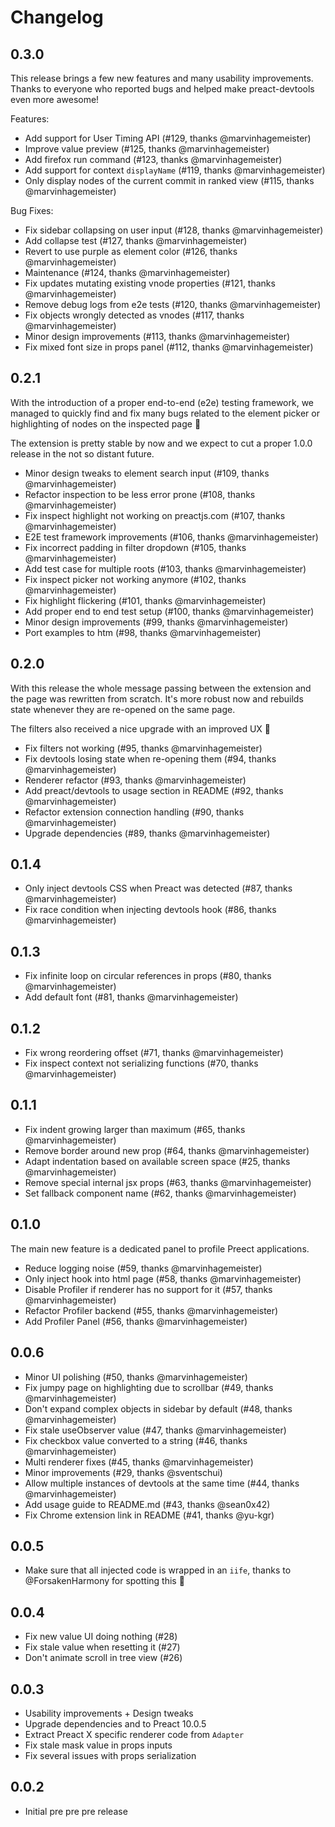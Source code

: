 # Changelog

## 0.3.0

This release brings a few new features and many usability improvements. Thanks to everyone who reported bugs and helped make preact-devtools even more awesome!

Features:

- Add support for User Timing API (#129, thanks @marvinhagemeister)
- Improve value preview (#125, thanks @marvinhagemeister)
- Add firefox run command (#123, thanks @marvinhagemeister)
- Add support for context `displayName` (#119, thanks @marvinhagemeister)
- Only display nodes of the current commit in ranked view (#115, thanks @marvinhagemeister)

Bug Fixes:

- Fix sidebar collapsing on user input (#128, thanks @marvinhagemeister)
- Add collapse test (#127, thanks @marvinhagemeister)
- Revert to use purple as element color (#126, thanks @marvinhagemeister)
- Maintenance (#124, thanks @marvinhagemeister)
- Fix updates mutating existing vnode properties (#121, thanks @marvinhagemeister)
- Remove debug logs from e2e tests (#120, thanks @marvinhagemeister)
- Fix objects wrongly detected as vnodes (#117, thanks @marvinhagemeister)
- Minor design improvements (#113, thanks @marvinhagemeister)
- Fix mixed font size in props panel (#112, thanks @marvinhagemeister)

## 0.2.1

With the introduction of a proper end-to-end (e2e) testing framework, we managed to quickly find and fix many bugs related to the element picker or highlighting of nodes on the inspected page :tada:

The extension is pretty stable by now and we expect to cut a proper 1.0.0 release in the not so distant future.

- Minor design tweaks to element search input (#109, thanks @marvinhagemeister)
- Refactor inspection to be less error prone (#108, thanks @marvinhagemeister)
- Fix inspect highlight not working on preactjs.com (#107, thanks @marvinhagemeister)
- E2E test framework improvements (#106, thanks @marvinhagemeister)
- Fix incorrect padding in filter dropdown (#105, thanks @marvinhagemeister)
- Add test case for multiple roots (#103, thanks @marvinhagemeister)
- Fix inspect picker not working anymore (#102, thanks @marvinhagemeister)
- Fix highlight flickering (#101, thanks @marvinhagemeister)
- Add proper end to end test setup (#100, thanks @marvinhagemeister)
- Minor design improvements (#99, thanks @marvinhagemeister)
- Port examples to htm (#98, thanks @marvinhagemeister)

## 0.2.0

With this release the whole message passing between the extension and the page was rewritten from scratch. It's more robust now and rebuilds state whenever they are re-opened on the same page.

The filters also received a nice upgrade with an improved UX :tada:

- Fix filters not working (#95, thanks @marvinhagemeister)
- Fix devtools losing state when re-opening them (#94, thanks @marvinhagemeister)
- Renderer refactor (#93, thanks @marvinhagemeister)
- Add preact/devtools to usage section in README (#92, thanks @marvinhagemeister)
- Refactor extension connection handling (#90, thanks @marvinhagemeister)
- Upgrade dependencies (#89, thanks @marvinhagemeister)

## 0.1.4

- Only inject devtools CSS when Preact was detected (#87, thanks @marvinhagemeister)
- Fix race condition when injecting devtools hook (#86, thanks @marvinhagemeister)

## 0.1.3

- Fix infinite loop on circular references in props (#80, thanks @marvinhagemeister)
- Add default font (#81, thanks @marvinhagemeister)

## 0.1.2

- Fix wrong reordering offset (#71, thanks @marvinhagemeister)
- Fix inspect context not serializing functions (#70, thanks @marvinhagemeister)

## 0.1.1

- Fix indent growing larger than maximum (#65, thanks @marvinhagemeister)
- Remove border around new prop (#64, thanks @marvinhagemeister)
- Adapt indentation based on available screen space (#25, thanks @marvinhagemeister)
- Remove special internal jsx props (#63, thanks @marvinhagemeister)
- Set fallback component name (#62, thanks @marvinhagemeister)

## 0.1.0

The main new feature is a dedicated panel to profile Preect applications.

- Reduce logging noise (#59, thanks @marvinhagemeister)
- Only inject hook into html page (#58, thanks @marvinhagemeister)
- Disable Profiler if renderer has no support for it (#57, thanks @marvinhagemeister)
- Refactor Profiler backend (#55, thanks @marvinhagemeister)
- Add Profiler Panel (#56, thanks @marvinhagemeister)

## 0.0.6

- Minor UI polishing (#50, thanks @marvinhagemeister)
- Fix jumpy page on highlighting due to scrollbar (#49, thanks @marvinhagemeister)
- Don't expand complex objects in sidebar by default (#48, thanks @marvinhagemeister)
- Fix stale useObserver value (#47, thanks @marvinhagemeister)
- Fix checkbox value converted to a string (#46, thanks @marvinhagemeister)
- Multi renderer fixes (#45, thanks @marvinhagemeister)
- Minor improvements (#29, thanks @sventschui)
- Allow multiple instances of devtools at the same time (#44, thanks @marvinhagemeister)
- Add usage guide to README.md (#43, thanks @sean0x42)
- Fix Chrome extension link in README (#41, thanks @yu-kgr)

## 0.0.5

- Make sure that all injected code is wrapped in an `iife`, thanks to @ForsakenHarmony for spotting this :tada:

## 0.0.4

- Fix new value UI doing nothing (#28)
- Fix stale value when resetting it (#27)
- Don't animate scroll in tree view (#26)

## 0.0.3

- Usability improvements + Design tweaks
- Upgrade dependencies and to Preact 10.0.5
- Extract Preact X specific renderer code from `Adapter`
- Fix stale mask value in props inputs
- Fix several issues with props serialization

## 0.0.2

- Initial pre pre pre release
